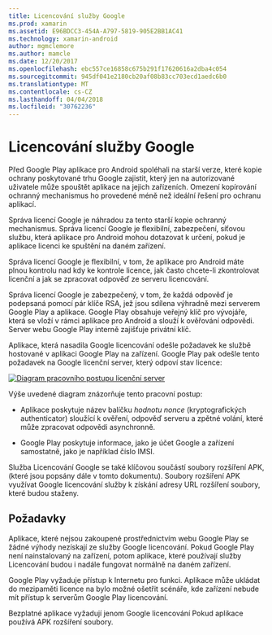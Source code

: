 ```yaml
---
title: Licencování služby Google
ms.prod: xamarin
ms.assetid: E96BDCC3-454A-A797-5819-905E2BB1AC41
ms.technology: xamarin-android
author: mgmclemore
ms.author: mamcle
ms.date: 12/20/2017
ms.openlocfilehash: ebc557ce16858c675b291f17620616a2dba4c054
ms.sourcegitcommit: 945df041e2180cb20af08b83cc703ecd1aedc6b0
ms.translationtype: MT
ms.contentlocale: cs-CZ
ms.lasthandoff: 04/04/2018
ms.locfileid: "30762236"
---
```

# <a name="google-licensing-services"></a>Licencování služby Google

Před Google Play aplikace pro Android spoléhali na starší verze, které kopie ochrany poskytované trhu Google zajistit, který jen na autorizované uživatele může spouštět aplikace na jejich zařízeních. Omezení kopírování ochranný mechanismus ho provedené méně než ideální řešení pro ochranu aplikací.

Správa licencí Google je náhradou za tento starší kopie ochranný mechanismus.
Správa licencí Google je flexibilní, zabezpečení, síťovou službu, která aplikace pro Android mohou dotazovat k určení, pokud je aplikace licenci ke spuštění na daném zařízení.

Správa licencí Google je flexibilní, v tom, že aplikace pro Android máte plnou kontrolu nad kdy ke kontrole licence, jak často chcete-li zkontrolovat licenční a jak se zpracovat odpověď ze serveru licencování.

Správa licencí Google je zabezpečený, v tom, že každá odpověď je podepsaná pomocí pár klíče RSA, jež jsou sdílena výhradně mezi serverem Google Play a aplikace. Google Play obsahuje veřejný klíč pro vývojáře, která se vloží v rámci aplikace pro Android a slouží k ověřování odpovědi. Server webu Google Play interně zajišťuje privátní klíč.

Aplikace, která nasadila Google licencování odešle požadavek ke službě hostované v aplikaci Google Play na zařízení. Google Play pak odešle tento požadavek na Google licenční server, který odpoví stav licence: 

[![Diagram pracovního postupu licenční server](google-licensing-services-images/gp-licensing-service-overview.png)](google-licensing-services-images/gp-licensing-service-overview.png#lightbox)

Výše uvedené diagram znázorňuje tento pracovní postup: 

-   Aplikace poskytuje název balíčku *hodnotu nonce* (kryptografických authenticator) sloužící k ověření, odpověď serveru a zpětné volání, které může zpracovat odpovědi asynchronně. 

-   Google Play poskytuje informace, jako je účet Google a zařízení samostatně, jako je například číslo IMSI. 

Služba Licencování Google se také klíčovou součástí soubory rozšíření APK, (které jsou popsány dále v tomto dokumentu). Soubory rozšíření APK využívat Google licencování služby k získání adresy URL rozšíření soubory, které budou staženy.


## <a name="requirements"></a>Požadavky

Aplikace, které nejsou zakoupené prostřednictvím webu Google Play se žádné výhody nezískají ze služby Google licencování. Pokud Google Play není nainstalovaný na zařízení, potom aplikace, které používají služby Licencování budou i nadále fungovat normálně na daném zařízení.

Google Play vyžaduje přístup k Internetu pro funkci. Aplikace může ukládat do mezipaměti licence na bylo možné ošetřit scénáře, kde zařízení nebude mít přístup k serverům Google Play licencování.

Bezplatné aplikace vyžadují jenom Google licencování Pokud aplikace používá APK rozšíření soubory.
